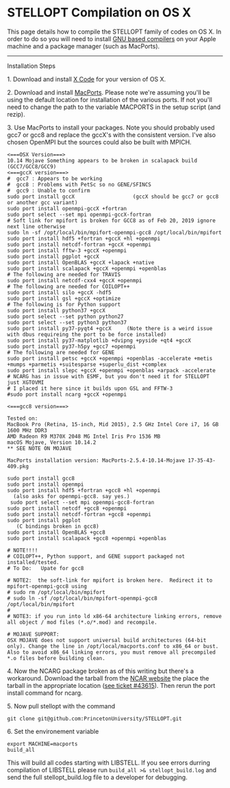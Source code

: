 STELLOPT Compilation on OS X
============================

This page details how to compile the STELLOPT family of codes on OS X.
In order to do so you will need to install
[GNU based compilers](http://gcc.gnu.org/) on your Apple machine and a
package manager (such as MacPorts).

------------------------------------------------------------------------

Installation Steps

1\. Download and install [X Code](https://developer.apple.com/xcode/) for
your version of OS X.

2\. Download and install [MacPorts](https://www.macports.org/). Please
note we\'re assuming you\'ll be using the default location for
installation of the various ports. If not you\'ll need to change the
path to the variable MACPORTS in the setup script (and rezip).

3\. Use MacPorts to install your packages. Note you should probably used
gcc7 or gcc8 and replace the gccX\'s with the consistent version. I\'ve
also chosen OpenMPI but the sources could also be built with MPICH.

    <===OSX Version===>
    10.14 Mojave Something appears to be broken in scalapack build (GCC7/GCC8/GCC9)
    <===gccX version===>
    #  gcc7 : Appears to be working
    #  gcc8 : Problems with PetSc so no GENE/SFINCS
    #  gcc9 : Unable to confirm
    sudo port install gccX                   (gccX should be gcc7 or gcc8 or another gcc variant)
    sudo port install openmpi-gccX +fortran
    sudo port select --set mpi openmpi-gccX-fortran
    # Soft link for mpifort is broken for GCC8 as of Feb 20, 2019 ignore next line otherwise
    sudo ln -sf /opt/local/bin/mpifort-openmpi-gcc8 /opt/local/bin/mpifort
    sudo port install hdf5 +fortran +gccX +hl +openmpi
    sudo port install netcdf-fortran +gccX +openmpi
    sudo port install fftw-3 +gccX +openmpi
    sudo port install pgplot +gccX
    sudo port install OpenBLAS +gccX +lapack +native
    sudo port install scalapack +gccX +openmpi +openblas
    # The following are needed for TRAVIS
    sudo port install netcdf-cxx4 +gccX +openmpi
    # The following are needed for COILOPT++
    sudo port install silo +gccX -hdf5
    sudo port install gsl +gccX +optimize
    # The following is for Python support
    sudo port install python37 +gccX
    sudo port select --set python python27
    sudo port select --set python3 python37
    sudo port install py37-pyqt4 +gccX     (Note there is a weird issue with dbus requireing the port to be force installed)
    sudo port install py37-matplotlib +dvipng +pyside +qt4 +gccX
    sudo port install py37-h5py +gcc7 +openmpi
    # The following are needed for GENE
    sudo port install petsc +gccX +openmpi +openblas -accelerate +metis +mumps +parmetis +suitesparse +superlu_dist +complex
    sudo port install slepc +gccX +openmpi +openblas +arpack -accelerate
    # NCARG has in issue with ESMF, but you don't need it for STELLOPT just XGTOVMI
    # I placed it here since it builds upon GSL and FFTW-3
    #sudo port install ncarg +gccX +openmpi

    <===gcc8 version===>

    Tested on: 
    MacBook Pro (Retina, 15-inch, Mid 2015), 2.5 GHz Intel Core i7, 16 GB 1600 MHz DDR3
    AMD Radeon R9 M370X 2048 MG Intel Iris Pro 1536 MB
    macOS Mojave, Version 10.14.2
    ** SEE NOTE ON MOJAVE

    MacPorts installation version: MacPorts-2.5.4-10.14-Mojave 17-35-43-409.pkg

    sudo port install gcc8
    sudo port install openmpi
    sudo port install hdf5 +fortran +gcc8 +hl +openmpi
      (also asks for openmpi-gcc8. say yes.)
     sudo port select --set mpi openmpi-gcc8-fortran
    sudo port install netcdf +gcc8 +openmpi 
    sudo port install netcdf-fortran +gcc8 +openmpi
    sudo port install pgplot 
       (C bindings broken in gcc8)
    sudo port install OpenBLAS +gcc8 
    sudo port install scalapack +gcc8 +openmpi +openblas

    # NOTE!!!!
    # COILOPT++, Python support, and GENE support packaged not installed/tested. 
    # To Do:   Upate for gcc8

    # NOTE2:  the soft-link for mpifort is broken here.  Redirect it to mpifort-openmpi-gcc8 using
    # sudo rm /opt/local/bin/mpifort
    # sudo ln -sf /opt/local/bin/mpifort-openmpi-gcc8 /opt/local/bin/mpifort
    # 
    # NOTE3: if you run into ld x86-64 architecture linking errors, remove all object / mod files (*.o/*.mod) and recompile.

    # MOJAVE SUPPORT: 
    OSX MOJAVE does not support universal build architectures (64-bit only). Change the line in /opt/local/macports.conf to x86_64 or bust.  Also to avoid x86_64 linking errors, you must remove all precompiled *.o files before building clean. 

4\. Now the NCARG package broken as of this writing but there\'s a
workaround. Download the tarball from the
[NCAR website](http://www.ncarg.ucar.edu/) the place the tarball in the
appropriate location
([see ticket \#43615](https://trac.macports.org/ticket/42541)). Then
rerun the port install command for ncarg.

5\. Now pull stellopt with the command 

    git clone git@github.com:PrincetonUniversity/STELLOPT.git


6\. Set the environement variable

    export MACHINE=macports
    build_all

This will build all codes starting with LIBSTELL.  If you see errors durring compilation of LIBSTELL please run `build_all >& stellopt_build.log` and send the full stellopt_build.log file to a developer for debugging.
